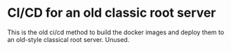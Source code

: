 # CI/CD for an old classic root server

This is the old ci/cd method to build the docker images and deploy them to an old-style classical root server.
Unused.